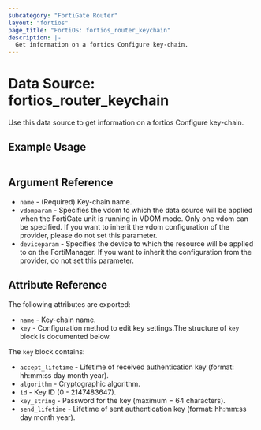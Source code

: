 ```yaml
---
subcategory: "FortiGate Router"
layout: "fortios"
page_title: "FortiOS: fortios_router_keychain"
description: |-
  Get information on a fortios Configure key-chain.
---
```


# Data Source: fortios_router_keychain
Use this data source to get information on a fortios Configure key-chain.


## Example Usage

```hcl

```

## Argument Reference

* `name` - (Required) Key-chain name.
* `vdomparam` - Specifies the vdom to which the data source will be applied when the FortiGate unit is running in VDOM mode. Only one vdom can be specified. If you want to inherit the vdom configuration of the provider, please do not set this parameter.
* `deviceparam` - Specifies the device to which the resource will be applied to on the FortiManager. If you want to inherit the configuration from the provider, do not set this parameter.

## Attribute Reference

The following attributes are exported:

* `name` - Key-chain name.
* `key` - Configuration method to edit key settings.The structure of `key` block is documented below.

The `key` block contains:

* `accept_lifetime` - Lifetime of received authentication key (format: hh:mm:ss day month year).
* `algorithm` - Cryptographic algorithm.
* `id` - Key ID (0 - 2147483647).
* `key_string` - Password for the key (maximum = 64 characters).
* `send_lifetime` - Lifetime of sent authentication key (format: hh:mm:ss day month year).
